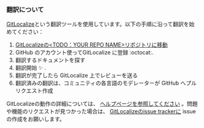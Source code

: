 ### 翻訳について

[GitLocalize](https://gitlocalize.com)という翻訳ツールを使用しています。以下の手順に沿って翻訳を始めてください：

1. [GitLocalizeの<TODO：YOUR REPO NAME>リポジトリに移動](https://gitlocalize/repo/1) 
2. GitHub のアカウント使ってGitLocalize に登録 :octocat:.
3. 翻訳するドキュメントを探す
4. 翻訳開始 :sparkles: .
5. 翻訳が完了したら GitLocalize 上でレビューを送る
6. 翻訳済みの翻訳は、コミュニティの各言語のモデレーターが GitHub へプルリクエスト作成

GitLocalizeの動作の詳細については、 [ヘルプページを参照してください](https://docs.gitlocalize.com/) 。問題や機能のリクエストが見つかった場合は、 [GitLocalizeのissue trackerに](https://docs.gitlocalize.com/) issue の作成をお願いします。
